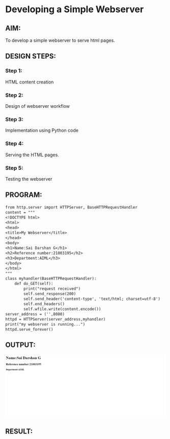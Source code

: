 # Developing a Simple Webserver
## AIM:

To develop a simple webserver to serve html pages.
## DESIGN STEPS:
### Step 1:

HTML content creation
### Step 2:

Design of webserver workflow
### Step 3:

Implementation using Python code
### Step 4:

Serving the HTML pages.
### Step 5:

Testing the webserver
## PROGRAM:
~~~
from http.server import HTTPServer, BaseHTTPRequestHandler
content = """
<!DOCTYPE html>
<html>
<head>
<title>My Webserver</title>
</head>
<body>
<h1>Name:Sai Darshan G</h1>
<h2>Reference number:21003195</h2>
<h3>Department:AIML</h3>
</body>
</html>
"""
class myhandler(BaseHTTPRequestHandler):
    def do_GET(self):
        print("request received")
        self.send_response(200)
        self.send_header('content-type', 'text/html; charset=utf-8')
        self.end_headers()
        self.wfile.write(content.encode())
server_address = ('',8080)
httpd = HTTPServer(server_address,myhandler)
print("my webserver is running...")
httpd.serve_forever()
~~~

## OUTPUT:
![GitHub Logo](WebserverSai.png)
## RESULT:
